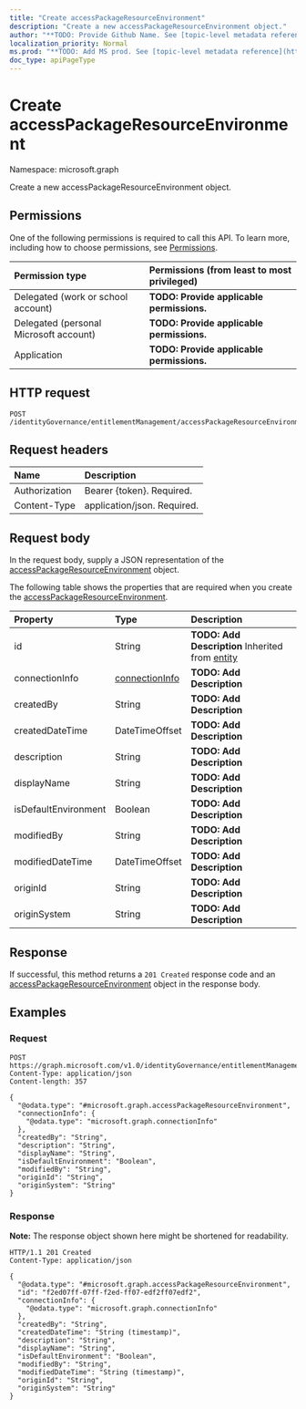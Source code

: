 ```yaml
---
title: "Create accessPackageResourceEnvironment"
description: "Create a new accessPackageResourceEnvironment object."
author: "**TODO: Provide Github Name. See [topic-level metadata reference](https://msgo.azurewebsites.net/add/document/guidelines/metadata.html#topic-level-metadata)**"
localization_priority: Normal
ms.prod: "**TODO: Add MS prod. See [topic-level metadata reference](https://msgo.azurewebsites.net/add/document/guidelines/metadata.html#topic-level-metadata)**"
doc_type: apiPageType
---
```


# Create accessPackageResourceEnvironment
Namespace: microsoft.graph



Create a new accessPackageResourceEnvironment object.

## Permissions
One of the following permissions is required to call this API. To learn more, including how to choose permissions, see [Permissions](/graph/permissions-reference).

|Permission type|Permissions (from least to most privileged)|
|:---|:---|
|Delegated (work or school account)|**TODO: Provide applicable permissions.**|
|Delegated (personal Microsoft account)|**TODO: Provide applicable permissions.**|
|Application|**TODO: Provide applicable permissions.**|

## HTTP request

<!-- {
  "blockType": "ignored"
}
-->
``` http
POST /identityGovernance/entitlementManagement/accessPackageResourceEnvironments
```

## Request headers
|Name|Description|
|:---|:---|
|Authorization|Bearer {token}. Required.|
|Content-Type|application/json. Required.|

## Request body
In the request body, supply a JSON representation of the [accessPackageResourceEnvironment](../resources/accesspackageresourceenvironment.md) object.

The following table shows the properties that are required when you create the [accessPackageResourceEnvironment](../resources/accesspackageresourceenvironment.md).

|Property|Type|Description|
|:---|:---|:---|
|id|String|**TODO: Add Description** Inherited from [entity](../resources/entity.md)|
|connectionInfo|[connectionInfo](../resources/connectioninfo.md)|**TODO: Add Description**|
|createdBy|String|**TODO: Add Description**|
|createdDateTime|DateTimeOffset|**TODO: Add Description**|
|description|String|**TODO: Add Description**|
|displayName|String|**TODO: Add Description**|
|isDefaultEnvironment|Boolean|**TODO: Add Description**|
|modifiedBy|String|**TODO: Add Description**|
|modifiedDateTime|DateTimeOffset|**TODO: Add Description**|
|originId|String|**TODO: Add Description**|
|originSystem|String|**TODO: Add Description**|



## Response

If successful, this method returns a `201 Created` response code and an [accessPackageResourceEnvironment](../resources/accesspackageresourceenvironment.md) object in the response body.

## Examples

### Request
<!-- {
  "blockType": "request",
  "name": "create_accesspackageresourceenvironment_from_"
}
-->
``` http
POST https://graph.microsoft.com/v1.0/identityGovernance/entitlementManagement/accessPackageResourceEnvironments
Content-Type: application/json
Content-length: 357

{
  "@odata.type": "#microsoft.graph.accessPackageResourceEnvironment",
  "connectionInfo": {
    "@odata.type": "microsoft.graph.connectionInfo"
  },
  "createdBy": "String",
  "description": "String",
  "displayName": "String",
  "isDefaultEnvironment": "Boolean",
  "modifiedBy": "String",
  "originId": "String",
  "originSystem": "String"
}
```


### Response
**Note:** The response object shown here might be shortened for readability.
<!-- {
  "blockType": "response",
  "truncated": true,
  "@odata.type": "microsoft.graph.accessPackageResourceEnvironment"
}
-->
``` http
HTTP/1.1 201 Created
Content-Type: application/json

{
  "@odata.type": "#microsoft.graph.accessPackageResourceEnvironment",
  "id": "f2ed07ff-07ff-f2ed-ff07-edf2ff07edf2",
  "connectionInfo": {
    "@odata.type": "microsoft.graph.connectionInfo"
  },
  "createdBy": "String",
  "createdDateTime": "String (timestamp)",
  "description": "String",
  "displayName": "String",
  "isDefaultEnvironment": "Boolean",
  "modifiedBy": "String",
  "modifiedDateTime": "String (timestamp)",
  "originId": "String",
  "originSystem": "String"
}
```

